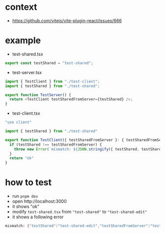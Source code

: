 # context

- https://github.com/vitejs/vite-plugin-react/issues/666

# example

- test-shared.tsx

```ts
export const testShared = "test-shared";
```

- test-server.tsx

```ts
import { TestClient } from "./test-client";
import { testShared } from "./test-shared";

export function TestServer() {
  return <TestClient testSharedFromServer={testShared} />;
}
```

- test-client.tsx

```ts
"use client"

import { testShared } from "./test-shared"

export function TestClient({ testSharedFromServer }: { testSharedFromServer: string}) {
  if (testShared !== testSharedFromServer) {
    throw new Error(`mismatch: ${JSON.stringify({ testShared, testSharedFromServer })}`);
  }
  return "ok"
}
```

# how to test

- run `pnpm dev`
- open http://localhost:3000
- it shows "ok"
- modify `test-shared.tsx` from `"test-shared"` to `"test-shared-edit"`
- it shows a following error

```sh
mismatch: {"testShared":"test-shared-edit","testSharedFromServer":"test-shared"}
```
